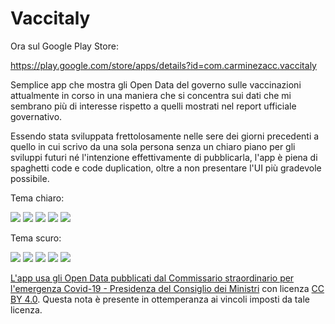 # Vaccitaly

Ora sul Google Play Store:

https://play.google.com/store/apps/details?id=com.carminezacc.vaccitaly

Semplice app che mostra gli Open Data del governo sulle vaccinazioni attualmente in corso in una maniera che si concentra sui dati che mi sembrano più di interesse rispetto a quelli mostrati nel report ufficiale governativo.

Essendo stata sviluppata frettolosamente nelle sere dei giorni precedenti a quello in cui scrivo da una sola persona senza un chiaro piano per gli sviluppi futuri né l'intenzione effettivamente di pubblicarla, l'app è piena di spaghetti code e code duplication, oltre a non presentare l'UI più gradevole possibile.

Tema chiaro:

![](screenshot1l.jpeg)
![](screenshot2l.jpeg)
![](screenshot3l.jpeg)
![](screenshot4l.jpeg)
![](screenshot5l.jpeg)


Tema scuro:

![](screenshot1d.jpeg)
![](screenshot2d.jpeg)
![](screenshot3d.jpeg)
![](screenshot4d.jpeg)
![](screenshot5d.jpeg)


[L'app usa gli Open Data pubblicati dal Commissario straordinario per l'emergenza Covid-19 - Presidenza del Consiglio dei Ministri](https://github.com/italia/covid19-opendata-vaccini) con licenza [CC BY 4.0](https://creativecommons.org/licenses/by/4.0/deed.it). Questa nota è presente in ottemperanza ai vincoli imposti da tale licenza.
